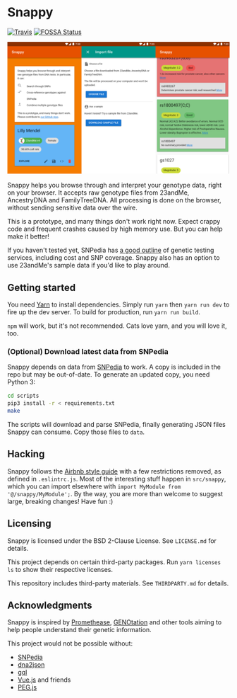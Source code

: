 # Snappy

[![Travis](https://img.shields.io/travis/zhaofengli/snappy.svg)]()
[![FOSSA Status](https://app.fossa.io/api/projects/git%2Bhttps%3A%2F%2Fgithub.com%2Fzhaofengli%2Fsnappy.svg?type=shield)](https://app.fossa.io/projects/git%2Bhttps%3A%2F%2Fgithub.com%2Fzhaofengli%2Fsnappy?ref=badge_shield)

![Screenshot](static/screenshot.png)

Snappy helps you browse through and interpret your genotype data, right on your
browser. It accepts raw genotype files from 23andMe, AncestryDNA and
FamilyTreeDNA. All processing is done on the browser, without sending sensitive
data over the wire.

This is a prototype, and many things don't work right now. Expect crappy code
and frequent crashes caused by high memory use. But you can help make it
better!

If you haven't tested yet, SNPedia has [a good outline][snpedia-testing] of
genetic testing services, including cost and SNP coverage. Snappy also has an
option to use 23andMe's sample data if you'd like to play around.

## Getting started

You need [Yarn][yarn] to install dependencies. Simply run `yarn` then
`yarn run dev` to fire up the dev server. To build for production, run
`yarn run build`.

`npm` will work, but it's not recommended. Cats love yarn, and you will love
it, too.

### (Optional) Download latest data from SNPedia

Snappy depends on data from [SNPedia][snpedia] to work. A copy is included in
the repo but may be out-of-date. To generate an updated copy, you need Python
3:

```bash
cd scripts
pip3 install -r < requirements.txt
make
```

The scripts will download and parse SNPedia, finally generating JSON files
Snappy can consume. Copy those files to `data`.

## Hacking

Snappy follows the [Airbnb style guide][airbnb-javascript] with a few
restrictions removed, as defined in `.eslintrc.js`. Most of the interesting
stuff happen in `src/snappy`, which you can import elsewhere with
`import MyModule from '@/snappy/MyModule';`. By the way, you are more than
welcome to suggest large, breaking changes! Have fun :)

## Licensing

Snappy is licensed under the BSD 2-Clause License. See `LICENSE.md` for
details.

This project depends on certain third-party packages. Run `yarn licenses ls` to
show their respective licenses.

This repository includes third-party materials. See `THIRDPARTY.md` for details.

## Acknowledgments

Snappy is inspired by [Promethease][promethease], [GENOtation][genotation] and
other tools aiming to help people understand their genetic information.

This project would not be possible without:

- [SNPedia](https://www.snpedia.com/)
- [dna2json](https://github.com/genomejs/dna2json) 
- [gql](https://github.com/genomejs/gql)
- [Vue.js](https://vuejs.org/) and friends
- [PEG.js](https://pegjs.org/)

[yarn]: https://yarnpkg.com
[snpedia]: https://www.snpedia.com/
[snpedia-testing]: https://www.snpedia.com/index.php/Testing
[airbnb-javascript]: https://github.com/airbnb/javascript
[promethease]: https://promethease.com/
[genotation]: http://genotation.stanford.edu/
